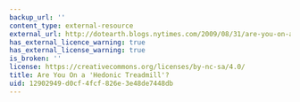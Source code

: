 ```yaml
---
backup_url: ''
content_type: external-resource
external_url: http://dotearth.blogs.nytimes.com/2009/08/31/are-you-on-a-hedonic-treadmill/
has_external_licence_warning: true
has_external_license_warning: true
is_broken: ''
license: https://creativecommons.org/licenses/by-nc-sa/4.0/
title: Are You On a 'Hedonic Treadmill'?
uid: 12902949-d0cf-4fcf-826e-3e48de7448db
---
```

